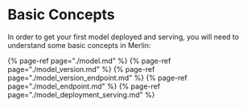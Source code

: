 # Basic Concepts

In order to get your first model deployed and serving, you will need to understand some basic concepts in Merlin:

{% page-ref page="./model.md" %}
{% page-ref page="./model_version.md" %}
{% page-ref page="./model_version_endpoint.md" %}
{% page-ref page="./model_endpoint.md" %}
{% page-ref page="./model_deployment_serving.md" %}
